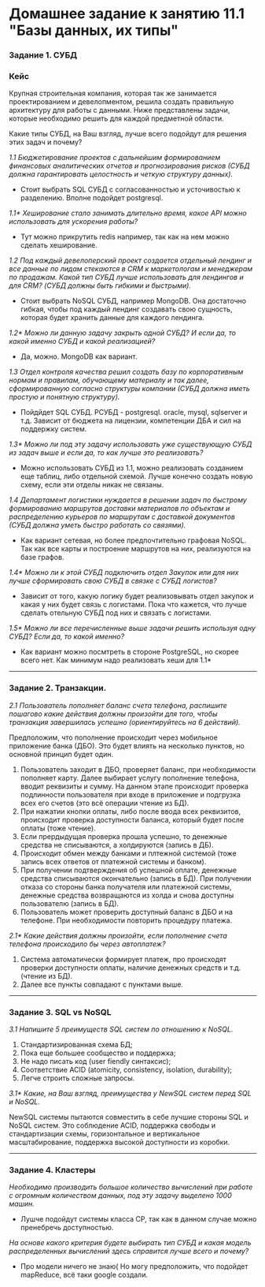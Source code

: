 # Домашнее задание к занятию 11.1 "Базы данных, их типы"

### Задание 1. СУБД

### Кейс
Крупная строительная компания, которая так же занимается проектированием и девелопментом, решила создать правильную архитектуру для работы с данными. Ниже представлены задачи, которые необходимо решить для каждой предметной области.

Какие типы СУБД, на Ваш взгляд, лучше всего подойдут для решения этих задач и почему? 
 
_1.1 Бюджетирование проектов с дальнейшим формированием финансовых аналитических отчетов и прогнозирования рисков (СУБД должна гарантировать целостность и четкую структуру данных)._

- Стоит выбрать SQL СУБД с согласованностью и усточивостью к разделению. Вполне подойдет postgresql.

_1.1* Хеширование стало занимать длительно время, какое API можно использовать для ускорения работы?_

- Тут можно прикрутить redis например, так как на нем можно сделать хеширование. 

_1.2 Под каждый девелоперский проект создается отдельный лендинг и все данные по лидам стекаются в CRM к маркетологам и менеджерам по продажам. Какой тип СУБД лучше использовать для лендингов и для CRM? (СУБД должны быть гибкими и быстрыми)._

- Стоит выбрать NoSQL СУБД, например MongoDB. Она достаточно гибкая, чтобы под каждый лендинг создавать свою сущность, которая будет хранить данные для каждого лендинга.

_1.2* Можно ли данную задачу закрыть одной СУБД? И если да, то какой именно СУБД и какой реализацией?_

- Да, можно. MongoDB как вариант.

_1.3 Отдел контроля качества решил создать базу по корпоративным нормам и правилам, обучающему материалу и так далее, сформированную согласно структуры компании (СУБД должна иметь простую и понятную структуру)._

- Пойдйдет SQL СУБД. РСУБД - postgresql. oracle, mysql, sqlserver и т.д. Зависит от бюджета на лицензии, компетенции ДБА и сил на поддержку систем.

_1.3* Можно ли под эту задачу использовать уже существующую СУБД из задач выше и если да, то как лучше это реализовать?_

- Можно использовать СУБД из 1.1, можно реализовать созданием еще таблиц, либо отдельной схемой. Лучше конечно создать новую схему, если эти отделы никак не связаны.

_1.4 Департамент логистики нуждается в решении задач по быстрому формированию маршрутов доставки материалов по объектам и распределению курьеров по маршрутам с доставкой документов (СУБД должна уметь быстро работать со связями)._

- Как вариант сетевая, но более предпочтительно графовая NoSQL. Так как все карты и построение маршрутов на них, реализуются на базе графов.

_1.4* Можно ли к этой СУБД подключить отдел Закупок или для них лучше сформировать свою СУБД в связке с СУБД логистов?_

- Зависит от того, какую логику будет реализовывать отдел закупок и какая у них будет связь с логистами. Пока что кажется, что лучше сделать отельную СУБД под них и связать с логистами.

_1.5* Можно ли все перечисленные выше задачи решить используя одну СУБД? Если да, то какой именно?_

- Как вариант можно посмтреть в стороне PostgreSQL, но скорее всего нет. Как минимум надо реализовать хеши для 1.1*

---

### Задание 2. Транзакции.

_2.1 Пользователь пополняет баланс счета телефона, распишите пошагово какие действия должны произойти для того, чтобы транзакция завершилась успешно (ориентируйтесь на 6 действий)._

Предположим, что пополнение происходит через мобильное приложение банка (ДБО). Это будет влиять на несколько пунктов, но основной принцип будет один.

1. Пользователь заходит в ДБО, проверяет баланс, при необходимости пополняет карту. Далее выбирает услугу пополнение телефона, вводит реквизиты и сумму.
На данном этапе происходит проверка подлинности пользователя при входе в приложение и подгрузка всех его счетов (это всё операции чтение из БД).
1. При нажатии кнопки оплаты, либо после ввода всех реквизитов, происходит проверка доступности баланса, который будет после оплаты (тоже чтение).
1. Если прердыдущая проверка прошла успешно, то денежные средства не списываются, а холдируются (запись в ДБ).
1. Происходит обмен между банками и плтежной системой (тоже запись всех ответов от платежной системы и банком).
1. При получении подтверждения об успешной оплате, денежные средства списываются окончательно (запись в БД).
При получении отказа со стороны банка получателя или платежной системы, денежные средства возвращаются из холда и снова доступны пользователю (запись в БД).
1. Пользователь может проверить доступный баланс в ДБО и на телефоне. При необходимости повторить процедуру платежа.

_2.1* Какие действия должны произойти, если пополнение счета телефона происходило бы через автоплатеж?_

1. Система автоматически формирует платеж, про происходят проверки доступности оплаты, наличие денежных средств и т.д. (чтение из БД).
1. Далее все пункты совпадают с пунктами выше.

---

### Задание 3. SQL vs NoSQL

_3.1 Напишите 5 преимуществ SQL систем по отношению к NoSQL._

1. Стандартизированная схема БД;
2. Пока еще большее сообщество и поддержка;
3. Не надо писать код (user fiendly синтаксис);
4. Соответствие ACID (atomicity, consistency, isolation, durability);
5. Легче строить сложные запросы.

_3.1* Какие, на Ваш взгляд, преимущества у NewSQL систем перед SQL и NoSQL._

NewSQL системы пытаются совместить в себе лучшие стороны SQL и NoSQL систем. Это соблюдение ACID, поддержка свободы и стандартизации схемы, горизонтальное и вертикальное масштабирование, поддержка высокой доступности из коробки.

---

### Задание 4. Кластеры

_Необходимо производить большое количество вычислений при работе с огромным количеством данных, под эту задачу выделено 1000 машин._

- Лушче подойдут системы класса CP, так как в данном случае можно пренебречь доступностью.

_На основе какого критерия будете выбирать тип СУБД и какая модель *распределенных вычислений* здесь справится лучше всего и почему?_

- Про модели ничего не знаю( Но могу предположить, что подойдет mapReduce, всё таки google создали.
